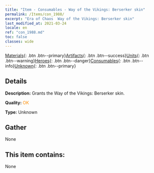 ```yaml
---
title: "Item - Consumables - Way of the Vikings: Berserker skin"
permalink: /Items/con_1988/
excerpt: "Era of Chaos  Way of the Vikings: Berserker skin"
last_modified_at: 2021-03-24
locale: en
ref: "con_1988.md"
toc: false
classes: wide
---
```

 [Materials](/Items/){: .btn .btn--primary}[Artifacts](/Items/Artifacts/){: .btn .btn--success}[Units](/Items/Units/){: .btn .btn--warning}[Heroes](/Items/Heroes/){: .btn .btn--danger}[Consumables](/Items/Consumables/){: .btn .btn--info}[Unknown](/Items/Unknown/){: .btn .btn--primary}

## Details
 **Description:** Grants the Way of the Vikings: Berserker skin.

 **Quality:** <span style="color: #FF8C00">OK</span>

 **Type:** Unknown

## Gather

  None

## This item contains:

  None

